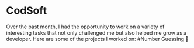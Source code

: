 # CodSoft
Over the past month, I had the opportunity to work on a variety of interesting tasks that not only challenged me but also helped me grow as a developer. Here are some of the projects I worked on:
#Number Guessing 🎲

